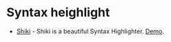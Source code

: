 # Syntax heighlight

- [Shiki](https://github.com/shikijs/shiki) - Shiki is a beautiful Syntax Highlighter. [Demo](https://shiki.matsu.io/).
